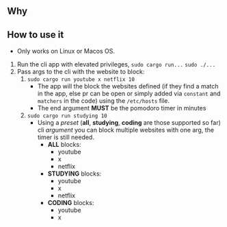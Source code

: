 ## Why

## How to use it

- Only works on Linux or Macos OS.

1. Run the cli app with elevated privileges, `sudo cargo run...` `sudo ./...`
2. Pass args to the cli with the website to block:
   1. `sudo cargo run youtube x netflix 10`
      - The app will the block the websites defined (if they find a match in the app, else pr can be open or simply added via `constant` and `matchers` in the code) using the `/etc/hosts` file.
      - The end argument **MUST** be the pomodoro timer in minutes
   2. `sudo cargo run studying 10`
      - Using a _preset_ (**all**, **studying**, **coding** are those supported so far) cli _argument_ you can block multiple websites with one arg, the timer is still needed.
        - **ALL** blocks:
          - youtube
          - x
          - netflix
        - **STUDYING** blocks:
          - youtube
          - x
          - netflix
        - **CODING** blocks:
          - youtube
          - x
